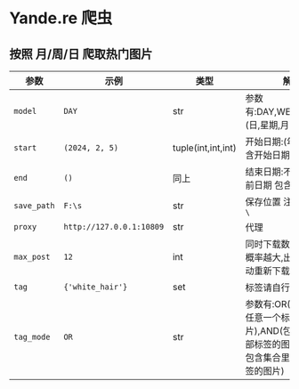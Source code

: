 # Yande.re 爬虫
## 按照 月/周/日  爬取热门图片
|参数      | 示例     |类型    | 解释    |
|--------- | -------- |--------|--------|
| `model`  | `DAY`|  str      |                 参数有:DAY,WEEK,MONTH (日,星期,月)
| `start`  |`(2024, 2, 5)`|  tuple(int,int,int)  |             开始日期:(年,月,日)   包含开始日期
| `end`    | `()`|   同上        |                 结束日期:不填为获取当前日期 包含结束日期
| `save_path`| `F:\s`| str     |               保存位置 注意最后没有`\`
| `proxy`| `http://127.0.0.1:10809`|  str|   代理 
| `max_post`| `12`|   int           |       同时下载数, 越大出错概率越大,出错任务会自动重新下载
| `tag`| `{'white_hair'}`|   set           |    标签请自行查找
| `tag_mode`| `OR`|   str           |       参数有:OR(包含集合里任意一个标签的图片),AND(包含集合里全部标签的图片),NOT(不包含集合里任意一个标签的图片)

